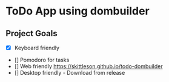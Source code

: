 # ToDo App using dombuilder

## Project Goals

- [x] Keyboard friendly
- [] Pomodoro for tasks
- [] Web friendly https://skittleson.github.io/todo-dombuilder
- [] Desktop friendly - Download from release
